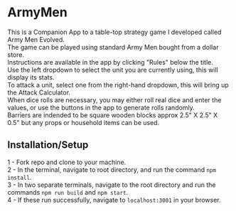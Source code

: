 # ArmyMen

  This is a Companion App to a table-top strategy game I developed called Army Men Evolved.  <br />
  The game can be played using standard Army Men bought from a dollar store.<br />
  Instructions are available in the app by clicking "Rules" below the title.<br />
  Use the left dropdown to select the unit you are currently using, this will display its stats.<br />
  To attack a unit, select one from the right-hand dropdown, this will bring up the Attack Calculator.<br />
  When dice rolls are necessary, you may either roll real dice and enter the values, or use the buttons in the app to generate rolls randomly.<br />
  Barriers are indended to be square wooden blocks approx 2.5" X 2.5" X 0.5" but any props or household items can be used.<br />
  
## Installation/Setup

  1 - Fork repo and clone to your machine.<br />
  2 - In the terminal, navigate to root directory, and run the command ```npm install```.<br />
  3 - In two separate terminals, navigate to the root directory and run the commands ```npm run build``` and ```npm start```.<br />
  4 - If these run successfully, navigate to ```localhost:3001``` in your browser.<br />
  
  
  

